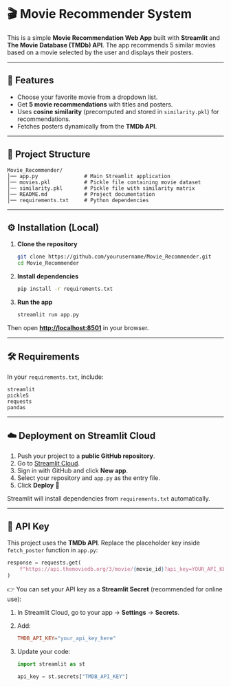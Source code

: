# 🎬 Movie Recommender System

This is a simple **Movie Recommendation Web App** built with **Streamlit** and **The Movie Database (TMDb) API**.
The app recommends 5 similar movies based on a movie selected by the user and displays their posters.

---

## 🚀 Features

* Choose your favorite movie from a dropdown list.
* Get **5 movie recommendations** with titles and posters.
* Uses **cosine similarity** (precomputed and stored in `similarity.pkl`) for recommendations.
* Fetches posters dynamically from the **TMDb API**.

---

## 📂 Project Structure

```
Movie_Recommender/
│── app.py               # Main Streamlit application
│── movies.pkl           # Pickle file containing movie dataset
│── similarity.pkl       # Pickle file with similarity matrix
│── README.md            # Project documentation
│── requirements.txt     # Python dependencies
```

---

## ⚙️ Installation (Local)

1. **Clone the repository**

   ```bash
   git clone https://github.com/yourusername/Movie_Recommender.git
   cd Movie_Recommender
   ```

2. **Install dependencies**

   ```bash
   pip install -r requirements.txt
   ```

3. **Run the app**

   ```bash
   streamlit run app.py
   ```

Then open **[http://localhost:8501](http://localhost:8501)** in your browser.

---

## 🛠️ Requirements

In your `requirements.txt`, include:

```
streamlit
pickle5
requests
pandas
```

---

## ☁️ Deployment on Streamlit Cloud

1. Push your project to a **public GitHub repository**.
2. Go to [Streamlit Cloud](https://share.streamlit.io/).
3. Sign in with GitHub and click **New app**.
4. Select your repository and `app.py` as the entry file.
5. Click **Deploy** 🎉

Streamlit will install dependencies from `requirements.txt` automatically.

---

## 🔑 API Key

This project uses the **TMDb API**.
Replace the placeholder key inside `fetch_poster` function in `app.py`:

```python
response = requests.get(
    f"https://api.themoviedb.org/3/movie/{movie_id}?api_key=YOUR_API_KEY&language=en-US"
)
```

👉 You can set your API key as a **Streamlit Secret** (recommended for online use):

1. In Streamlit Cloud, go to your app → **Settings** → **Secrets**.
2. Add:

   ```toml
   TMDB_API_KEY="your_api_key_here"
   ```
3. Update your code:

   ```python
   import streamlit as st

   api_key = st.secrets["TMDB_API_KEY"]
   ```
